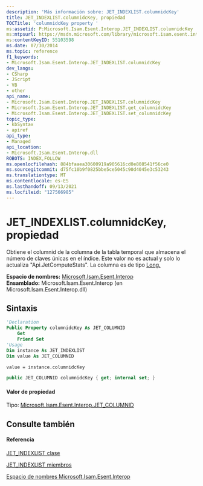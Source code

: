 ```yaml
---
description: 'Más información sobre: JET_INDEXLIST.columnidcKey'
title: JET_INDEXLIST.columnidcKey, propiedad
TOCTitle: 'columnidcKey property '
ms:assetid: P:Microsoft.Isam.Esent.Interop.JET_INDEXLIST.columnidcKey
ms:mtpsurl: https://msdn.microsoft.com/library/microsoft.isam.esent.interop.jet_indexlist.columnidckey(v=EXCHG.10)
ms:contentKeyID: 55103598
ms.date: 07/30/2014
ms.topic: reference
f1_keywords:
- Microsoft.Isam.Esent.Interop.JET_INDEXLIST.columnidcKey
dev_langs:
- CSharp
- JScript
- VB
- other
api_name:
- Microsoft.Isam.Esent.Interop.JET_INDEXLIST.columnidcKey
- Microsoft.Isam.Esent.Interop.JET_INDEXLIST.get_columnidcKey
- Microsoft.Isam.Esent.Interop.JET_INDEXLIST.set_columnidcKey
topic_type:
- kbSyntax
- apiref
api_type:
- Managed
api_location:
- Microsoft.Isam.Esent.Interop.dll
ROBOTS: INDEX,FOLLOW
ms.openlocfilehash: 884bfaaea30600919a905616cd0e808541f56ce0
ms.sourcegitcommit: d75fc10b9f0825bbe5ce5045c90d4045e3c53243
ms.translationtype: MT
ms.contentlocale: es-ES
ms.lasthandoff: 09/13/2021
ms.locfileid: "127566985"
---
```

# <a name="jet_indexlistcolumnidckey-property"></a>JET_INDEXLIST.columnidcKey, propiedad

Obtiene el columnid de la columna de la tabla temporal que almacena el número de claves únicas en el índice. Este valor no es actual y solo lo actualiza "Api.JetComputeStats". La columna es de tipo [Long.](./jet-coltyp-enumeration.md)

**Espacio de nombres:**  [Microsoft.Isam.Esent.Interop](./microsoft.isam.esent.interop-namespace.md)  
**Ensamblado:**  Microsoft.Isam.Esent.Interop (en Microsoft.Isam.Esent.Interop.dll)

## <a name="syntax"></a>Sintaxis

``` vb
'Declaration
Public Property columnidcKey As JET_COLUMNID
    Get
    Friend Set
'Usage
Dim instance As JET_INDEXLIST
Dim value As JET_COLUMNID

value = instance.columnidcKey
```

``` csharp
public JET_COLUMNID columnidcKey { get; internal set; }
```

#### <a name="property-value"></a>Valor de propiedad

Tipo: [Microsoft.Isam.Esent.Interop.JET_COLUMNID](./jet-columnid-structure.md)  

## <a name="see-also"></a>Consulte también

#### <a name="reference"></a>Referencia

[JET_INDEXLIST clase](./jet-indexlist-class.md)

[JET_INDEXLIST miembros](./jet-indexlist-members.md)

[Espacio de nombres Microsoft.Isam.Esent.Interop](./microsoft.isam.esent.interop-namespace.md)
